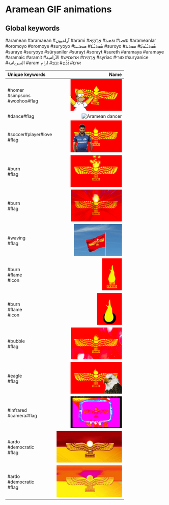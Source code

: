 # Aramean GIF animations

## Global keywords

#aramean #aramaean #آراميون #arami #ܐܪ̈ܡܝܐ# ܐܪܡܝܐ# אָרָמָיָא #arameanlar #oromoyo #oromoye #suryoyo #ܣܽܘܪܝܳܝܳܐ# ܣܘܪܝܝܐ #suroyo #ܣܽܘܪܝܳܝܽܘܬܳܐ# ܣܘܪܝܐ #suraye #suryoye #süryaniler #surayt #sorayt #sureth #aramaya #aramaye #aramaic #aramit #אֲרָמִית# אראמיש# الآرامية #syriac #סורי #suryanice #السريانية #aram ארם# ܐܳܪܳܡ# ܐܪܡ# ارام

| Unique keywords | Name |
| :-- | --: |
| #homer<br>#simpsons<br>#woohoo#flag| <img src="aramean-homer.gif" alt="Aramean homer flag" style="max-height: 100px"> |
| #dance#flag | <img src="aramean-dancer.gif" alt="Aramean dancer" style="max-height: 100px"> |
| #soccer#player#love<br>#flag | <img src="aramean-soccer-love.gif" alt="Aramean flag soccer player love" style="max-height: 100px"> |
| #burn<br>#flag | <img src="aramean-burning-flag1.gif" alt="Aramean burning flag" style="max-height: 100px"> |
| #burn<br>#flag | <img src="aramean-burning-flag2.gif" alt="Aramean burning flag" style="max-height: 100px"> |
| #waving<br>#flag | <img src="aramean-waving-flag.gif" alt="Aramean waving flag" style="max-height: 100px"> |
| #burn<br>#flame<br>#icon | <img src="aramean-burning-icon1.gif" alt="Aramean butning icon" style="max-height: 100px"> |
| #burn<br>#flame<br>#icon | <img src="aramean-burning-icon2.gif" alt="Aramean burning icon" style="max-height: 100px"> |
| #bubble<br>#flag | <img src="aramean-bubble-flag1.gif" alt="Aramean bubble flag" style="max-height: 100px"> |
| #eagle<br>#flag | <img src="aramean-eagle1.gif" alt="Aramean eagle" style="max-height: 100px"> |
| #infrared<br>#camera#flag | <img src="aramean-infrared.gif" alt="Aramean infrared flag" style="max-height: 100px"> |
| #ardo<br>#democratic<br>#flag | <img src="aramean-ardo-democratic1.gif" alt="Aramean Democratic Organization" style="max-height: 100px"> |
| #ardo<br>#democratic<br>#flag | <img src="aramean-ardo-democratic2.gif" alt="Aramean Democratic Organization" style="max-height: 100px"> |
